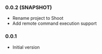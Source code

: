 ### 0.0.2 (SNAPSHOT)
* Rename project to Shoot
* Add remote command execution support

### 0.0.1
* Initial version
